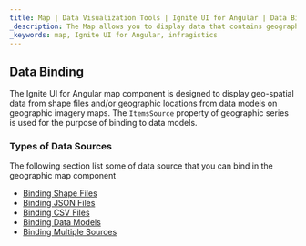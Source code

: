 ```yaml
---
title: Map | Data Visualization Tools | Ignite UI for Angular | Data Binding | Infragistics
_description: The Map allows you to display data that contains geographic locations from view models or geo-spatial data loaded from shape files on geographic imagery maps.View the demo, dependencies, usage and toolbar for more information.
_keywords: map, Ignite UI for Angular, infragistics
---
```


## Data Binding

The Ignite UI for Angular map component is designed to display geo-spatial data from shape files and/or geographic locations from data models on geographic imagery maps. The `ItemsSource` property of geographic series is used for the purpose of binding to data models.

### Types of Data Sources

The following section list some of data source that you can bind in the geographic map component

-   [Binding Shape Files](map_binding_geographic_shape_files.md)
-   [Binding JSON Files](map_binding_geographic_json_files.md)
-   [Binding CSV Files](map_binding_geographic_csv_files.md)
-   [Binding Data Models](map_binding_geographic_data_models.md)
-   [Binding Multiple Sources](map_binding_multiple_data_source.md)
